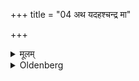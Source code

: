 +++
title = "04 अथ यदहश्चन्द्र मा"

+++

<details><summary>मूलम्</summary>

अथ यदहश्चन्द्र मा न दृश्येत ताममावास्याम् ४
</details>

<details><summary>Oldenberg</summary>

4. And on that day on which the moon is not seen, (he should fast, considering it) as the new-moon day.
</details>
